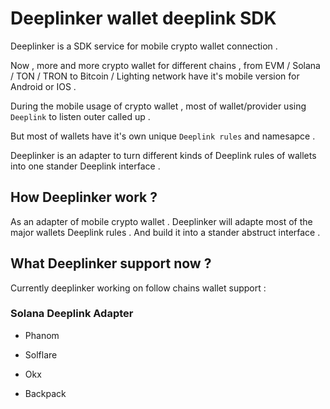 # Deeplinker wallet deeplink SDK

Deeplinker is a SDK service for mobile crypto wallet connection .

Now , more and more crypto wallet for different chains , from EVM / Solana / TON / TRON to Bitcoin / Lighting network have it's mobile version for Android or IOS . 

During the mobile usage of crypto wallet , most of wallet/provider using `Deeplink` to listen outer called up . 

But most of wallets have it's own unique `Deeplink rules` and namesapce . 

Deeplinker is an adapter to turn different kinds of Deeplink rules of wallets into one stander Deeplink interface .

## How Deeplinker work ?

As an adapter of mobile crypto wallet . Deeplinker will adapte most of the major wallets Deeplink rules . And build it into a stander abstruct interface .

## What Deeplinker support now ? 

Currently deeplinker working on follow chains wallet support :

### Solana Deeplink Adapter

- Phanom

- Solflare 

- Okx

- Backpack